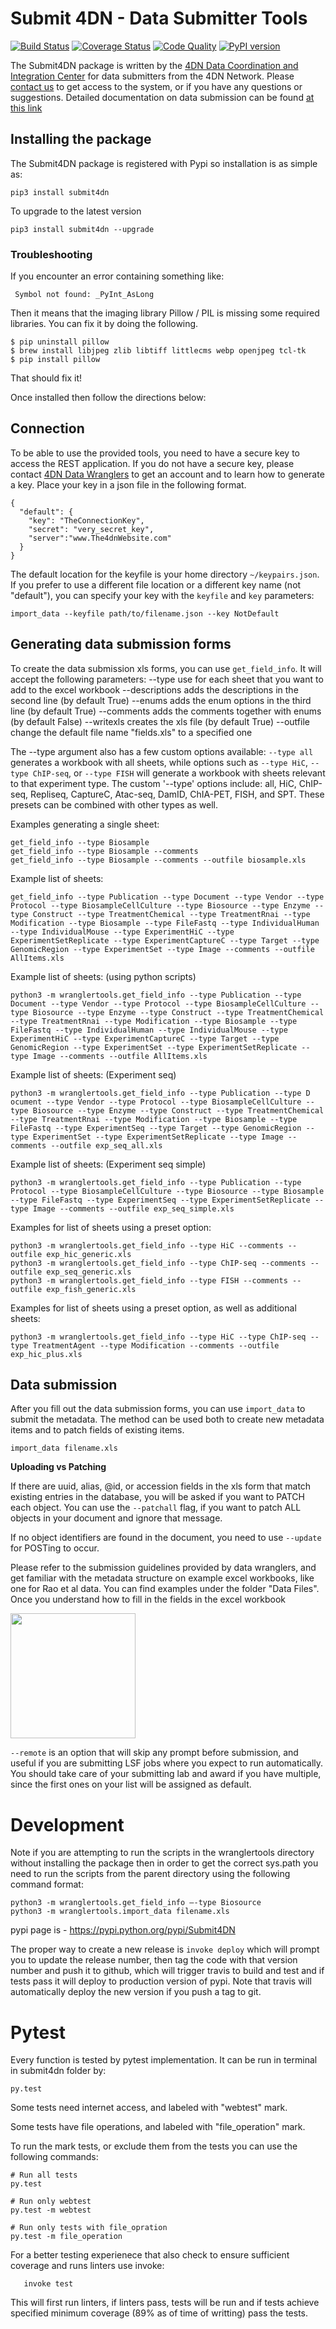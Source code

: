 
# Submit 4DN - Data Submitter Tools

[![Build Status](https://travis-ci.org/4dn-dcic/Submit4DN.svg?branch=master)](https://travis-ci.org/4dn-dcic/Submit4DN)
[![Coverage Status](https://coveralls.io/repos/github/4dn-dcic/Submit4DN/badge.svg?branch=master)](https://coveralls.io/github/4dn-dcic/Submit4DN?branch=master)
[![Code Quality](https://api.codacy.com/project/badge/Grade/a4d521b4dd9c49058304606714528538)](https://www.codacy.com/app/jeremy_7/Submit4DN)
[![PyPI version](https://badge.fury.io/py/Submit4DN.svg)](https://badge.fury.io/py/Submit4DN)

The Submit4DN package is written by the [4DN Data Coordination and Integration Center](http://dcic.4dnucleome.org/) for data submitters from the 4DN Network. Please [contact us](mailto:support@4dnucleome.org) to get access to the system, or if you have any questions or suggestions.  Detailed documentation on data submission can be found [at this link](https://docs.google.com/document/d/1Xh4GxapJxWXCbCaSqKwUd9a2wTiXmfQByzP0P8q5rnE/edit?usp=sharing)

## Installing the package

The Submit4DN package is registered with Pypi so installation is as simple as:

```
pip3 install submit4dn
```

To upgrade to the latest version

```
pip3 install submit4dn --upgrade
```

### Troubleshooting

If you encounter an error containing something like:  

```
 Symbol not found: _PyInt_AsLong
```

Then it means that the imaging library Pillow / PIL is missing some required libraries.  You can fix it by doing the following.

```shell
$ pip uninstall pillow
$ brew install libjpeg zlib libtiff littlecms webp openjpeg tcl-tk
$ pip install pillow
```

That should fix it!


Once installed then follow the directions below:



## Connection
To be able to use the provided tools, you need to have a secure key to access the REST application.
If you do not have a secure key, please contact [4DN Data Wranglers](mailto:support@4dnucleome.org)
to get an account and to learn how to generate a key. Place your key in a json file in the following format.

    {
      "default": {
        "key": "TheConnectionKey",
        "secret": "very_secret_key",
        "server":"www.The4dnWebsite.com"
      }
    }

The default location for the keyfile is your home directory `~/keypairs.json`.
If you prefer to use a different file location or a different key name (not "default"), you can specify your key with the `keyfile` and `key` parameters:

    import_data --keyfile path/to/filename.json --key NotDefault

## Generating data submission forms
To create the data submission xls forms, you can use `get_field_info`.
It will accept the following parameters:
    --type           use for each sheet that you want to add to the excel workbook
    --descriptions   adds the descriptions in the second line (by default True)
    --enums          adds the enum options in the third line (by default True)
    --comments       adds the comments together with enums (by default False)
    --writexls       creates the xls file (by default True)
    --outfile        change the default file name "fields.xls" to a specified one

The --type argument also has a few custom options available: `--type all` generates a workbook
with all sheets, while options such as `--type HiC`, `--type ChIP-seq`, or `--type FISH` will
generate a workbook with sheets relevant to that experiment type. The custom '--type' options
include: all, HiC, ChIP-seq, Repliseq, CaptureC, Atac-seq, DamID, ChIA-PET, FISH, and SPT.
These presets can be combined with other types as well.


Examples generating a single sheet:
```
get_field_info --type Biosample
get_field_info --type Biosample --comments
get_field_info --type Biosample --comments --outfile biosample.xls

```

Example list of sheets:
~~~~
get_field_info --type Publication --type Document --type Vendor --type Protocol --type BiosampleCellCulture --type Biosource --type Enzyme --type Construct --type TreatmentChemical --type TreatmentRnai --type Modification --type Biosample --type FileFastq --type IndividualHuman --type IndividualMouse --type ExperimentHiC --type ExperimentSetReplicate --type ExperimentCaptureC --type Target --type GenomicRegion --type ExperimentSet --type Image --comments --outfile AllItems.xls

~~~~

Example list of sheets: (using python scripts)
~~~~
python3 -m wranglertools.get_field_info --type Publication --type Document --type Vendor --type Protocol --type BiosampleCellCulture --type Biosource --type Enzyme --type Construct --type TreatmentChemical --type TreatmentRnai --type Modification --type Biosample --type FileFastq --type IndividualHuman --type IndividualMouse --type ExperimentHiC --type ExperimentCaptureC --type Target --type GenomicRegion --type ExperimentSet --type ExperimentSetReplicate --type Image --comments --outfile AllItems.xls

~~~~

Example list of sheets: (Experiment seq)
~~~~
python3 -m wranglertools.get_field_info --type Publication --type D ocument --type Vendor --type Protocol --type BiosampleCellCulture --type Biosource --type Enzyme --type Construct --type TreatmentChemical --type TreatmentRnai --type Modification --type Biosample --type FileFastq --type ExperimentSeq --type Target --type GenomicRegion --type ExperimentSet --type ExperimentSetReplicate --type Image --comments --outfile exp_seq_all.xls

~~~~

Example list of sheets: (Experiment seq simple)
~~~~
python3 -m wranglertools.get_field_info --type Publication --type Protocol --type BiosampleCellCulture --type Biosource --type Biosample --type FileFastq --type ExperimentSeq --type ExperimentSetReplicate --type Image --comments --outfile exp_seq_simple.xls

~~~~

Examples for list of sheets using a preset option:
~~~~
python3 -m wranglertools.get_field_info --type HiC --comments --outfile exp_hic_generic.xls
python3 -m wranglertools.get_field_info --type ChIP-seq --comments --outfile exp_seq_generic.xls
python3 -m wranglertools.get_field_info --type FISH --comments --outfile exp_fish_generic.xls

~~~~

Examples for list of sheets using a preset option, as well as additional sheets:
~~~~
python3 -m wranglertools.get_field_info --type HiC --type ChIP-seq --type TreatmentAgent --type Modification --comments --outfile exp_hic_plus.xls

~~~~


## Data submission
After you fill out the data submission forms, you can use `import_data` to submit the metadata. The method can be used both to create new metadata items and to patch fields of existing items.

	import_data filename.xls

**Uploading vs Patching**

If there are uuid, alias, @id, or accession fields in the xls form that match existing entries in the database, you will be asked if you want to PATCH each object.
You can use the `--patchall` flag, if you want to patch ALL objects in your document and ignore that message.

If no object identifiers are found in the document, you need to use `--update` for POSTing to occur.

Please refer to the submission guidelines provided by data wranglers, and get familiar with the metadata structure on example excel workbooks, like one for Rao et al data. You can find examples under the folder "Data Files". Once you understand how to fill in the fields in the excel workbook

<img src="https://media.giphy.com/media/l0HlN5Y28D9MzzcRy/giphy.gif" width="200" height="200" />

`--remote` is an option that will skip any prompt before submission, and useful if you are submitting LSF jobs where you expect to run automatically. You should take care of your submitting lab and award if you have multiple, since the first ones on your list will be assigned as default.

# Development
Note if you are attempting to run the scripts in the wranglertools directory without installing the package then in order to get the correct sys.path you need to run the scripts from the parent directory using the following command format:

    python3 -m wranglertools.get_field_info —-type Biosource
	python3 -m wranglertools.import_data filename.xls

pypi page is - https://pypi.python.org/pypi/Submit4DN


The proper way to create a new release is `invoke deploy` which will prompt
you to update the release number, then tag the code with that version number
and push it to github, which will trigger travis to build and test and if
tests pass it will deploy to production version of pypi. Note that travis will
automatically deploy the new version if you push a tag to git.

# Pytest
Every function is tested by pytest implementation. It can be run in terminal in submit4dn folder by:

    py.test

Some tests need internet access, and labeled with "webtest" mark.

Some tests have file operations, and labeled with "file_operation" mark.

To run the mark tests, or exclude them from the tests you can use the following commands:

    # Run all tests
    py.test

    # Run only webtest
    py.test -m webtest

    # Run only tests with file_opration
    py.test -m file_operation

For a better testing experienece that also check to ensure sufficient coverage and runs linters use invoke:

```
   invoke test
```

This will first run linters, if linters pass, tests will be run and if tests achieve specified minimum coverage (89% as of time of writting) pass the tests.
